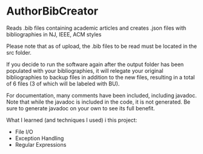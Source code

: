 # AuthorBibCreator
Reads .bib files containing academic articles and creates .json files with bibliographies in NJ, IEEE, ACM styles

Please note that as of upload, the .bib files to be read must be located in the src folder.

If you decide to run the software again after the output folder has been populated with your bibliographies, it will relegate your original bibliographies to backup files in addition to the new files, resulting in a total of 6 files (3 of which will be labeled with BU).

For documentation, many comments have been included, including javadoc. Note that while the javadoc is included in the code, it is not generated. Be sure to generate javadoc on your own to see its full benefit.

What I learned (and techniques I used) i this project:
- File I/O
- Exception Handling
- Regular Expressions
